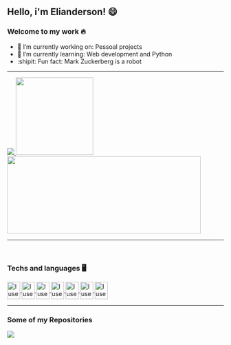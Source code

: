 ## Hello, i'm Elianderson! 😄

### Welcome to my work 🔥 

- 🔭 I’m currently working on: Pessoal projects
- 📖 I’m currently learning: Web development and Python
- :shipit: Fun fact: Mark Zuckerberg is a robot

---

<div class="status">

<a href="https://github.com/elianderson-dev">
  
<img src="https://github.com/identicons/elianderson-dev.png">

<img height=180em src="https://github-readme-stats.vercel.app/api?username=elianderson-dev&show_icon=true&include_all_commits=true&theme=dracula&bg_color=DEG,000,004"/>

<img height=180em width=450em src="https://github-readme-stats.vercel.app/api/top-langs/?username=elianderson-dev&layout=compact&langs_count=16&theme=darcula&bg_color=DEG,004,000"/>
  
</a>

</div>

---

 <br>
 
 ### Techs and languages 🖥️
  
<div class="Techs and langs" style="display: inline block">
  
  <a href="https://code.visualstudio.com/Docs">
  
  <img align="center" alt="I use Visual Studio Code" height=40 width=30 src="https://cdn.jsdelivr.net/gh/devicons/devicon/icons/vscode/vscode-original.svg"/>
    
  </a>
  
  <a href="https://git-scm.com/doc">
    
<img align="center" alt="I use Git" height=40 width=30 src="https://cdn.jsdelivr.net/gh/devicons/devicon/icons/git/git-original.svg"/>
    
  </a>
  
  <a href="https://www.python.org/doc/">
    
<img align="center" alt="I use Python" height=40 width=30 src="https://cdn.jsdelivr.net/gh/devicons/devicon/icons/python/python-original.svg"/>
    
  </a>
  
  <a href="https://www.linux.org">
  
  <img align="center" alt="I use Linux" height=40 width=30 src="https://cdn.jsdelivr.net/gh/devicons/devicon/icons/linux/linux-original.svg"/>
    
  </a>
  
   <a href="https://devdocs.io/javascript">
  
  <img align="center" alt="I use Javascript(The Doc is not official)" height=40 width=30 src="https://cdn.jsdelivr.net/gh/devicons/devicon/icons/javascript/javascript-original.svg"/>

  </a>
  
   <a href="https://devdocs.io/html">
      
  <img align="center" alt="I use HTML(the Doc is not official)" height=40 width=30 src="https://cdn.jsdelivr.net/gh/devicons/devicon/icons/html5/html5-original.svg"/>
     
  </a>
     
   <a href="https://devdocs.io/css">
  
  <img align="center" alt="I use CSS(the Doc is not official)" height=40 width=30 src="https://cdn.jsdelivr.net/gh/devicons/devicon/icons/css3/css3-original.svg"/>
      
  </a>
  
  </div>
  
---
  
  ### Some of my Repositories 

<div class="Repo">

<img src="https://github-readme-stats.vercel.app/api/pin/?username=elianderson-dev&repo=elianderson-dev"/>
  
</div>


  
